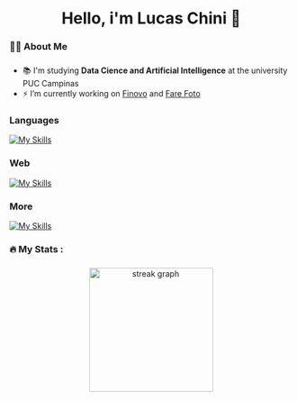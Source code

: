 <h1 align="center">Hello, i'm Lucas Chini 👋</h1>

###

<h3 align="left">👩‍💻  About Me</h3>

###
- 📚 I'm studying **Data Cience and Artificial Intelligence** at the university PUC Campinas <br>
- ⚡ I’m currently working on [Finovo](https://github.com/lucaschini/Finovo) and [Fare Foto](https://github.com/lucaschini/farefoto)

###

<h3 align="left">Languages</h3>

[![My Skills](https://skillicons.dev/icons?i=js,ts,python,php,c)](https://skillicons.dev)

<h3 align="left">Web</h3>

[![My Skills](https://skillicons.dev/icons?i=html,css,react,next,express,nodejs,tailwind,postman,postgres,mongo)](https://skillicons.dev)

<h3 align="left">More</h3>

[![My Skills](https://skillicons.dev/icons?i=git,bash,docker,figma)](https://skillicons.dev)


<h3 align="left">🔥   My Stats :</h3>

###

<div align="center">
  <img src="https://streak-stats.demolab.com?user=lucaschini&locale=en&mode=daily&theme=dark&hide_border=false&border_radius=5&order=3" height="220" alt="streak graph"  />
</div>

###
